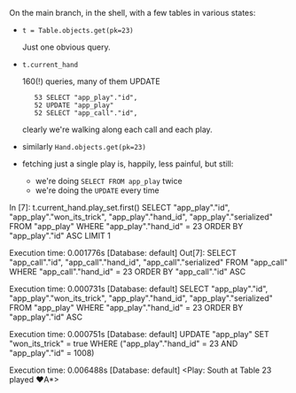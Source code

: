 On the main branch, in the shell, with a few tables in various states:

- `t = Table.objects.get(pk=23)`

  Just one obvious query.

- `t.current_hand`

  160(!) queries, many of them UPDATE
  ```
     53 SELECT "app_play"."id",
     52 UPDATE "app_play"
     52 SELECT "app_call"."id",
  ```

  clearly we're walking along each call and each play.

- similarly `Hand.objects.get(pk=23)`

- fetching just a single play is, happily, less painful, but still:
  - we're doing `SELECT FROM app_play` twice
  - we're doing the `UPDATE` every time

In [7]: t.current_hand.play_set.first()
SELECT "app_play"."id",
       "app_play"."won_its_trick",
       "app_play"."hand_id",
       "app_play"."serialized"
  FROM "app_play"
 WHERE "app_play"."hand_id" = 23
 ORDER BY "app_play"."id" ASC
 LIMIT 1

Execution time: 0.001776s [Database: default]
Out[7]: SELECT "app_call"."id",
       "app_call"."hand_id",
       "app_call"."serialized"
  FROM "app_call"
 WHERE "app_call"."hand_id" = 23
 ORDER BY "app_call"."id" ASC

Execution time: 0.000731s [Database: default]
SELECT "app_play"."id",
       "app_play"."won_its_trick",
       "app_play"."hand_id",
       "app_play"."serialized"
  FROM "app_play"
 WHERE "app_play"."hand_id" = 23
 ORDER BY "app_play"."id" ASC

Execution time: 0.000751s [Database: default]
UPDATE "app_play"
   SET "won_its_trick" = true
 WHERE ("app_play"."hand_id" = 23 AND "app_play"."id" = 1008)

Execution time: 0.006488s [Database: default]
<Play: South at Table 23 played ♥A*>
